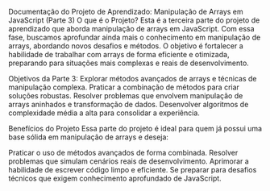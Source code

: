 Documentação do Projeto de Aprendizado: Manipulação de Arrays em JavaScript (Parte 3)
O que é o Projeto?
Esta é a terceira parte do projeto de aprendizado que aborda manipulação de arrays em JavaScript. Com essa fase, buscamos aprofundar ainda mais o conhecimento em manipulação de arrays, abordando novos desafios e métodos. O objetivo é fortalecer a habilidade de trabalhar com arrays de forma eficiente e otimizada, preparando para situações mais complexas e reais de desenvolvimento.

Objetivos da Parte 3:
Explorar métodos avançados de arrays e técnicas de manipulação complexa.
Praticar a combinação de métodos para criar soluções robustas.
Resolver problemas que envolvem manipulação de arrays aninhados e transformação de dados.
Desenvolver algoritmos de complexidade média a alta para consolidar a experiência.

Benefícios do Projeto
Essa parte do projeto é ideal para quem já possui uma base sólida em manipulação de arrays e deseja:

Praticar o uso de métodos avançados de forma combinada.
Resolver problemas que simulam cenários reais de desenvolvimento.
Aprimorar a habilidade de escrever código limpo e eficiente.
Se preparar para desafios técnicos que exigem conhecimento aprofundado de JavaScript.
